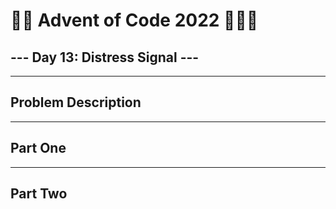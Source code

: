 # 🎄🎄 Advent of Code 2022 🎄✨✨
## --- Day 13: Distress Signal ---
* * *
## Problem Description
* * *
## Part One

* * *
## Part Two
